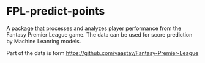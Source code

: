 # FPL-predict-points
A package that processes and analyzes player performance from the Fantasy Premier League game. The data can be used for score prediction by Machine Leanring models.

Part of the data is form https://github.com/vaastav/Fantasy-Premier-League
